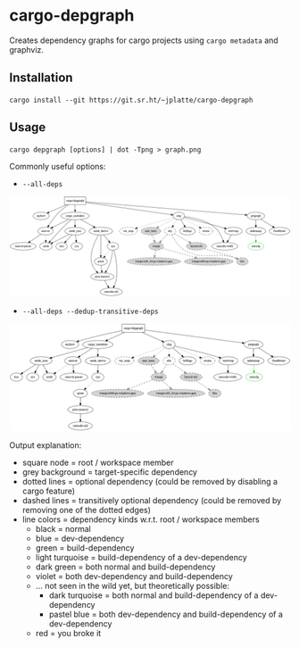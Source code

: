 # cargo-depgraph

Creates dependency graphs for cargo projects using `cargo metadata` and graphviz.

## Installation

`cargo install --git https://git.sr.ht/~jplatte/cargo-depgraph`

## Usage

`cargo depgraph [options] | dot -Tpng > graph.png`

Commonly useful options:

* `--all-deps`

![cargo-depgraph's dependency graph](graph_all.png)

* `--all-deps --dedup-transitive-deps`

![cargo-depgraph's dependency graph with transitive dependency edges de-duplicated](graph_all_deduped.png)

Output explanation:

* square node = root / workspace member
* grey background = target-specific dependency
* dotted lines = optional dependency (could be removed by disabling a cargo feature)
* dashed lines = transitively optional dependency (could be removed by removing one of the dotted
  edges)
* line colors = dependency kinds w.r.t. root / workspace members
  * black = normal
  * blue = dev-dependency
  * green = build-dependency
  * light turquoise = build-dependency of a dev-dependency
  * dark green = both normal and build-dependency
  * violet = both dev-dependency and build-dependency
  * … not seen in the wild yet, but theoretically possible:
    * dark turquoise = both normal and build-dependency of a dev-dependency
    * pastel blue = both dev-dependency and build-dependency of a dev-dependency
  * red = you broke it
